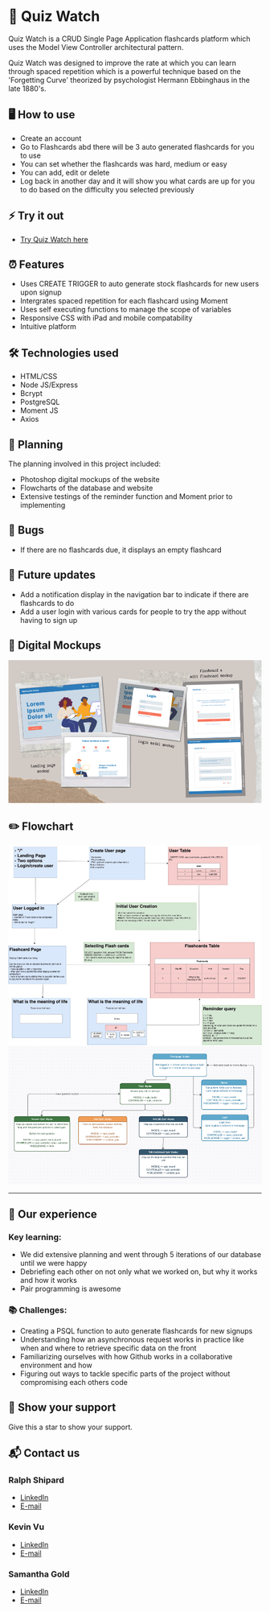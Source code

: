 # 📝 Quiz Watch
Quiz Watch is a CRUD Single Page Application flashcards platform which uses the Model View Controller architectural pattern.

Quiz Watch was designed to improve the rate at which you can learn through spaced repetition which is a powerful technique based on the 'Forgetting Curve' theorized by psychologist Hermann Ebbinghaus in the late 1880's.

## 🖥️ How to use
- Create an account
- Go to Flashcards abd there will be 3 auto generated flashcards for you to use
- You can set whether the flashcards was hard, medium or easy
- You can add, edit or delete
- Log back in another day and it will show you what cards are up for you to do based on the difficulty you selected previously

## ⚡ Try it out
- [Try Quiz Watch here](https://afternoon-sands-32182.herokuapp.com/)

## ⏰ Features
- Uses CREATE TRIGGER to auto generate stock flashcards for new users upon signup
- Intergrates spaced repetition for each flashcard using Moment
- Uses self executing functions to manage the scope of variables
- Responsive CSS with iPad and mobile compatability
- Intuitive platform

## 🛠️ Technologies used
- HTML/CSS
- Node JS/Express
- Bcrypt
- PostgreSQL
- Moment JS
- Axios

## 📐 Planning
The planning involved in this project included:
- Photoshop digital mockups of the website
- Flowcharts of the database and website
- Extensive testings of the reminder function and Moment prior to implementing

## 🐛 Bugs
- If there are no flashcards due, it displays an empty flashcard

## 🌱  Future updates
- Add a notification display in the navigation bar to indicate if there are flashcards to do
- Add a user login with various cards for people to try the app without having to sign up

## 🎨 Digital Mockups
![](https://github.com/TypeSammy/quiz_watch/blob/client/screenshots/Website%20Mockups.png)

## ✏️ Flowchart
![](https://github.com/TypeSammy/quiz_watch/blob/client/screenshots/Website%20Flowchart%201.jpg)
![](https://github.com/TypeSammy/quiz_watch/blob/client/screenshots/Website%20Flowchart%202.png)
 
***

## 🚧 Our experience
### Key learning:
- We did extensive planning and went through 5 iterations of our database until we were happy
- Debriefing each other on not only what we worked on, but why it works and how it works
- Pair programming is awesome

### 📚 Challenges:
- Creating a PSQL function to auto generate flashcards for new signups
- Understanding how an asynchronous request works in practice like when and where to retrieve specific data on the front
- Familiarizing ourselves with how Github works in a collaborative environment and how
- Figuring out ways to tackle specific parts of the project without compromising each others code

## 🌟 Show your support
Give this a star to show your support.

## 📬 Contact us
### Ralph Shipard
- [LinkedIn](https://www.linkedin.com/in/ralph-shipard-b58924200/)
- [E-mail](mailto:rshipard@gmail.com)

### Kevin Vu
- [LinkedIn](https://www.linkedin.com/in/kevin-vu-06/)
- [E-mail](mailto:kevin.vu06@gmail.com)

### Samantha Gold
- [LinkedIn](https://www.linkedin.com/in/samantha-gold-dev/)
- [E-mail](mailto:typesammy@gmail.com)